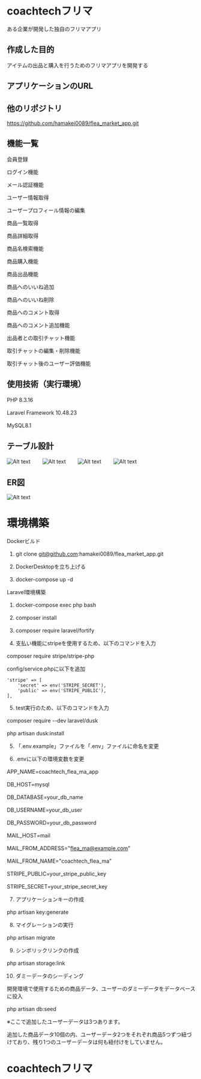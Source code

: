 # coachtechフリマ

ある企業が開発した独自のフリマアプリ

## 作成した目的

アイテムの出品と購入を行うためのフリマアプリを開発する

## アプリケーションのURL

## 他のリポジトリ

https://github.com/hamakei0089/flea_market_app.git

## 機能一覧

会員登録　　

ログイン機能　　

メール認証機能　　

ユーザー情報取得　　

ユーザープロフィール情報の編集　　

商品一覧取得　　

商品詳細取得　　

商品名検索機能　　

商品購入機能　　

商品出品機能　　

商品へのいいね追加　　

商品へのいいね削除　　

商品へのコメント取得　　

商品へのコメント追加機能　　

出品者との取引チャット機能　　

取引チャットの編集・削除機能　　

取引チャット後のユーザー評価機能　　

## 使用技術（実行環境）

PHP 8.3.16　　

Laravel Framework  10.48.23　　

MySQL8.1　　

## テーブル設計

![Alt text](table1.png)　　
![Alt text](table2.png)　　
![Alt text](table3.png)　　
![Alt text](table4.png)　　

## ER図

![Alt text](ER.png)  

# 環境構築


Dockerビルド

1. git clone git@github.com:hamakei0089/flea_market_app.git　　

2. DockerDesktopを立ち上げる　　

3. docker-compose up -d 　　

Laravel環境構築　　

1. docker-compose exec php bash　　

2. composer install　　

3. composer require laravel/fortify　　

4. 支払い機能にstripeを使用するため、以下のコマンドを入力

composer require stripe/stripe-php　　

config/service.phpに以下を追加　　

    'stripe' => [
        'secret' => env('STRIPE_SECRET'),
        'public' => env('STRIPE_PUBLIC'),
    ],


5. test実行のため、以下のコマンドを入力

composer require --dev laravel/dusk　　

php artisan dusk:install　　


5. 「.env.example」ファイルを「.env」ファイルに命名を変更　　

6. .envに以下の環境変数を変更　　

APP_NAME=coachtech_flea_ma_app　　

DB_HOST=mysql　　

DB_DATABASE=your_db_name　　

DB_USERNAME=your_db_user　　

DB_PASSWORD=your_db_password　　

MAIL_HOST=mail　　

MAIL_FROM_ADDRESS="flea_ma@example.com"　　

MAIL_FROM_NAME="coachtech_flea_ma"　　

STRIPE_PUBLIC=your_stripe_public_key　　

STRIPE_SECRET=your_stripe_secret_key　　

7. アプリケーションキーの作成　　

php artisan key:generate　　

8. マイグレーションの実行　　

php artisan migrate　　

9. シンボリックリンクの作成

php artisan storage:link　　

10. ダミーデータのシーディング　　

開発環境で使用するための商品データ、ユーザーのダミーデータをデータベースに投入　　

php artisan db:seed　　

※ここで追加したユーザーデータは3つあります。　　

追加した商品データ10個の内、ユーザーデータ2つをそれぞれ商品5つずつ紐づけており、残り1つのユーザーデータは何も紐付けをしていません。

# coachtechフリマ






